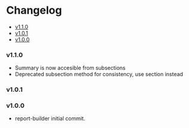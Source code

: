<!-- START doctoc generated TOC please keep comment here to allow auto update -->
<!-- DON'T EDIT THIS SECTION, INSTEAD RE-RUN doctoc TO UPDATE -->
# Changelog

- [v1.1.0](#v110)
- [v1.0.1](#v101)
- [v1.0.0](#v100)

<!-- END doctoc generated TOC please keep comment here to allow auto update -->

### v1.1.0

* Summary is now accesible from subsections
* Deprecated subsection method for consistency, use section instead

### v1.0.1

### v1.0.0

 * report-builder initial commit.
